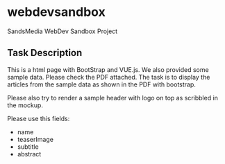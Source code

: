 # webdevsandbox
SandsMedia WebDev Sandbox Project

## Task Description
This is a html page with BootStrap and VUE.js.
We also provided some sample data.
Please check the PDF attached. The task is to display the articles from the sample data
as shown in the PDF with bootstrap.

Please also try to render a sample header with logo on top as scribbled in the mockup.

Please use this fields:
* name
* teaserImage
* subtitle
* abstract